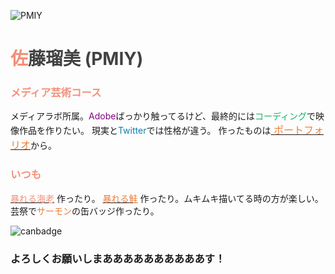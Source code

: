 ![PMIY](https://pbs.twimg.com/media/Cf1cy8_UAAADh_k.jpg)
# <font color="#F58E77">佐</font><font color="#424242">藤瑠美 (PMIY)</font>
### <font color="F58E77">メディア芸術コース</font>
メディアラボ所属。<font color="purple">Adobe</font>ばっかり触ってるけど、最終的には<font color="13B265">コーディング</font>で映像作品を作りたい。
現実と<font color="0880B4">Twitter</font>では性格が違う。
作ったものは[<font size="3"><Font color="ED7E39"> ポートフォリオ](http://pmiypf.tumblr.com)</Font></font>から。


### <font color="F58E77">いつも</font>
  [<Font color="#F58E77">暴れる海老</Font>](https://twitter.com/PMIY_/status/719832668137893888) 作ったり。
[<Font color="ED7E39">暴れる鮭</Font>](https://twitter.com/PMIY_/status/719832668137893888) 作ったり。ムキムキ描いてる時の方が楽しい。
芸祭で<Font color="ED7E39">サーモン</Font>の缶バッジ作ったり。

 ![canbadge](https://pbs.twimg.com/media/Cf1Z8yDVIAA7jOn.jpg:large "SalmonCanbadge")


### よろしくお願いしまああああああああああす！
